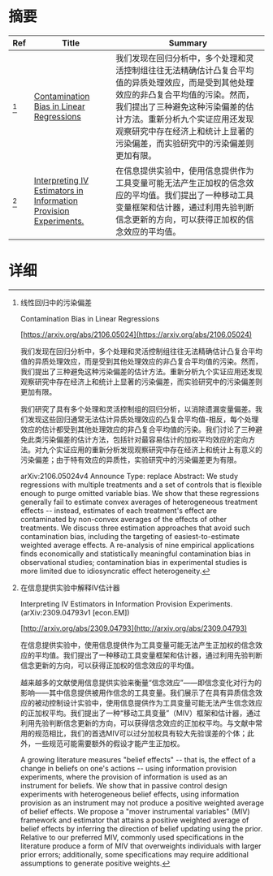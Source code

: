 # 摘要

| Ref | Title | Summary |
| --- | --- | --- |
| [^1] | [Contamination Bias in Linear Regressions](https://arxiv.org/abs/2106.05024) | 我们发现在回归分析中，多个处理和灵活控制组往往无法精确估计凸复合平均值的异质处理效应，而是受到其他处理效应的非凸复合平均值的污染。然而，我们提出了三种避免这种污染偏差的估计方法。重新分析九个实证应用还发现观察研究中存在经济上和统计上显著的污染偏差，而实验研究中的污染偏差则更加有限。 |
| [^2] | [Interpreting IV Estimators in Information Provision Experiments.](http://arxiv.org/abs/2309.04793) | 在信息提供实验中，使用信息提供作为工具变量可能无法产生正加权的信念效应的平均值。我们提出了一种移动工具变量框架和估计器，通过利用先验判断信念更新的方向，可以获得正加权的信念效应的平均值。 |

# 详细

[^1]: 线性回归中的污染偏差

    Contamination Bias in Linear Regressions

    [https://arxiv.org/abs/2106.05024](https://arxiv.org/abs/2106.05024)

    我们发现在回归分析中，多个处理和灵活控制组往往无法精确估计凸复合平均值的异质处理效应，而是受到其他处理效应的非凸复合平均值的污染。然而，我们提出了三种避免这种污染偏差的估计方法。重新分析九个实证应用还发现观察研究中存在经济上和统计上显著的污染偏差，而实验研究中的污染偏差则更加有限。

    

    我们研究了具有多个处理和灵活控制组的回归分析，以消除遗漏变量偏差。我们发现这些回归通常无法估计异质处理效应的凸复合平均值-相反，每个处理效应的估计都受到其他处理效应的非凸复合平均值的污染。我们讨论了三种避免此类污染偏差的估计方法，包括针对最容易估计的加权平均效应的定向方法。对九个实证应用的重新分析发现观察研究中存在经济上和统计上有意义的污染偏差；由于特有效应的异质性，实验研究中的污染偏差更为有限。

    arXiv:2106.05024v4 Announce Type: replace  Abstract: We study regressions with multiple treatments and a set of controls that is flexible enough to purge omitted variable bias. We show that these regressions generally fail to estimate convex averages of heterogeneous treatment effects -- instead, estimates of each treatment's effect are contaminated by non-convex averages of the effects of other treatments. We discuss three estimation approaches that avoid such contamination bias, including the targeting of easiest-to-estimate weighted average effects. A re-analysis of nine empirical applications finds economically and statistically meaningful contamination bias in observational studies; contamination bias in experimental studies is more limited due to idiosyncratic effect heterogeneity.
    
[^2]: 在信息提供实验中解释IV估计器

    Interpreting IV Estimators in Information Provision Experiments. (arXiv:2309.04793v1 [econ.EM])

    [http://arxiv.org/abs/2309.04793](http://arxiv.org/abs/2309.04793)

    在信息提供实验中，使用信息提供作为工具变量可能无法产生正加权的信念效应的平均值。我们提出了一种移动工具变量框架和估计器，通过利用先验判断信念更新的方向，可以获得正加权的信念效应的平均值。

    

    越来越多的文献使用信息提供实验来衡量“信念效应”——即信念变化对行为的影响——其中信息提供被用作信念的工具变量。我们展示了在具有异质信念效应的被动控制设计实验中，使用信息提供作为工具变量可能无法产生信念效应的正加权平均。我们提出了一种“移动工具变量”（MIV）框架和估计器，通过利用先验判断信念更新的方向，可以获得信念效应的正加权平均。与文献中常用的规范相比，我们的首选MIV可以过分加权具有较大先验误差的个体；此外，一些规范可能需要额外的假设才能产生正加权。

    A growing literature measures "belief effects" -- that is, the effect of a change in beliefs on one's actions -- using information provision experiments, where the provision of information is used as an instrument for beliefs. We show that in passive control design experiments with heterogeneous belief effects, using information provision as an instrument may not produce a positive weighted average of belief effects. We propose a "mover instrumental variables" (MIV) framework and estimator that attains a positive weighted average of belief effects by inferring the direction of belief updating using the prior. Relative to our preferred MIV, commonly used specifications in the literature produce a form of MIV that overweights individuals with larger prior errors; additionally, some specifications may require additional assumptions to generate positive weights.
    

